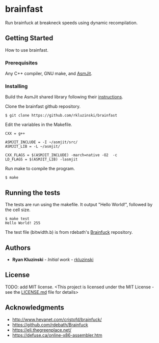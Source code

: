 # brainfast

Run brainfuck at breakneck speeds using dynamic recompilation.

## Getting Started

How to use brainfast.

### Prerequisites

Any C++ compiler, GNU make, and [AsmJit](https://github.com.asmjit/asmjit).

### Installing

Build the AsmJit shared library following their [instructions](https://github.com/asmjit/asmjit#configuring--building).

Clone the brainfast github repository.

```
$ git clone https://github.com/rkluzinski/brainfast
```

Edit the variables in the Makefile.

```
CXX = g++

ASMJIT_INCLUDE = -I ~/asmjit/src/
ASMJIT_LIB = -L ~/asmjit/

CXX_FLAGS = $(ASMJIT_INCLUDE) -march=native -O2  -c
LD_FLAGS = $(ASMJIT_LIB) -lasmjit
```

Run make to compile the program.

```
$ make
```

## Running the tests

The tests are run using the makefile. It output "Hello World!", followed by the cell size.

```
$ make test
Hello World! 255
```

The test file (bitwidth.b) is from rdebath's [Brainfuck](https://github.com/rdebath/Brainfuck) repository.

## Authors

* **Ryan Kluzinski** - *Initial work* - [rkluzinski](https://github.com/rkluzinski)

## License

TODO: add MIT license.
<This project is licensed under the MIT License - see the [LICENSE.md](LICENSE.md) file for details>

## Acknowledgments

* http://www.hevanet.com/cristofd/brainfuck/
* https://github.com/rdebath/Brainfuck
* https://eli.thegreenplace.net/
* https://defuse.ca/online-x86-assembler.htm

